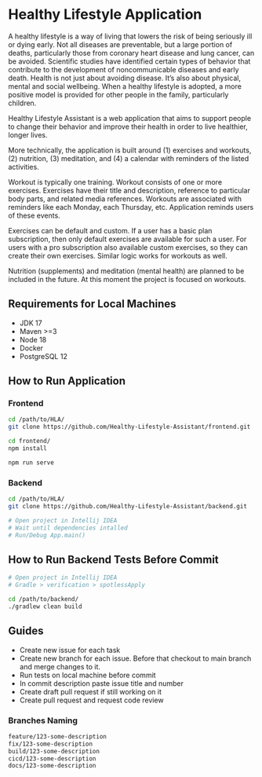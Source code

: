 # Healthy Lifestyle Application

A healthy lifestyle is a way of living that lowers the risk of being seriously ill or dying early. Not all diseases are preventable, but a large portion of deaths, particularly those from coronary heart disease and lung cancer, can be avoided. Scientific studies have identified certain types of behavior that contribute to the development of noncommunicable diseases and early death. Health is not just about avoiding disease. It’s also about physical, mental and social wellbeing. When a healthy lifestyle is adopted, a more positive model is provided for other people in the family, particularly children. 

Healthy Lifestyle Assistant is a web application that aims to support people to change their behavior and improve their health in order to live healthier, longer lives.

More technically, the application is built around (1) exercises and workouts, (2) nutrition, (3) meditation, and (4) a calendar with reminders of the listed activities.

Workout is typically one training. Workout consists of one or more exercises. Exercises have their title and description, reference to particular body parts, and related media references. 
Workouts are associated with reminders like each Monday, each Thursday, etc. Application reminds users of these events.

Exercises can be default and custom. If a user has a basic plan subscription, then only default exercises are available for such a user. For users with a pro subscription also available custom exercises, so they can create their own exercises. Similar logic works for workouts as well.

Nutrition (supplements) and meditation (mental health) are planned to be included in the future. At this moment the project is focused on workouts.


## Requirements for Local Machines

- JDK 17
- Maven >=3
- Node 18
- Docker
- PostgreSQL 12

## How to Run Application

### Frontend

```sh
cd /path/to/HLA/
git clone https://github.com/Healthy-Lifestyle-Assistant/frontend.git

cd frontend/
npm install

npm run serve
```

### Backend

```sh
cd /path/to/HLA/
git clone https://github.com/Healthy-Lifestyle-Assistant/backend.git

# Open project in Intellij IDEA
# Wait until dependencies intalled
# Run/Debug App.main()
```

## How to Run Backend Tests Before Commit

```sh
# Open project in Intellij IDEA
# Gradle > verification > spotlessApply

cd /path/to/backend/
./gradlew clean build
```

## Guides

- Create new issue for each task
- Create new branch for each issue. Before that checkout to main branch and merge changes to it.
- Run tests on local machine before commit
- In commit description paste issue title and number
- Create draft pull request if still working on it
- Create pull request and request code review 

### Branches Naming

```txt
feature/123-some-description
fix/123-some-description
build/123-some-description
cicd/123-some-description
docs/123-some-description
```
